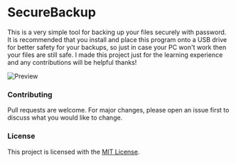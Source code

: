 # SecureBackup

This is a very simple tool for backing up your files securely with password. It is recommended that you install and place this program onto a USB drive for better safety for your backups, so just in case your PC won't work then your files are still safe. I made this project just for the learning experience and any contributions will be helpful thanks!

![Preview](https://dentolos19.github.io/previews/securebackup.png)

### Contributing

Pull requests are welcome. For major changes, please open an issue first to discuss what you would like to change.

### License

This project is licensed with the [MIT License](https://choosealicense.com/licenses/mit).
